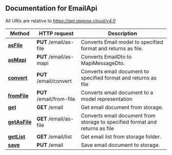 ## Documentation for EmailApi

All URIs are relative to *https://api.aspose.cloud/v4.0*

Method | HTTP request | Description
------ | ------------ | -----------
[**asFile**](EmailApi.md#asFile) | **PUT** /email/as-file | Converts Email model to specified format and returns as file.
[**asMapi**](EmailApi.md#asMapi) | **PUT** /email/as-mapi | Converts EmailDto to MapiMessageDto.
[**convert**](EmailApi.md#convert) | **PUT** /email/convert | Converts email document to specified format and returns as file
[**fromFile**](EmailApi.md#fromFile) | **PUT** /email/from-file | Converts email document to a model representation
[**get**](EmailApi.md#get) | **GET** /email | Get email document from storage.
[**getAsFile**](EmailApi.md#getAsFile) | **GET** /email/as-file | Converts email document from storage to specified format and returns as file
[**getList**](EmailApi.md#getList) | **GET** /email/list | Get email list from storage folder.
[**save**](EmailApi.md#save) | **PUT** /email | Save email document to storage.

